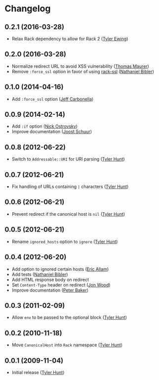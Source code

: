 # Changelog

## 0.2.1 (2016-03-28)

  * Relax Rack dependency to allow for Rack 2 ([Tyler Ewing][zoso10])

## 0.2.0 (2016-03-28)

  * Normalize redirect URL to avoid XSS vulnerability ([Thomas Maurer][tma])
  * Remove `:force_ssl` option in favor of using [rack-ssl][rack-ssl]
    ([Nathaniel Bibler][nbibler])

[rack-ssl]: http://rubygems.org/gems/rack-ssl

## 0.1.0 (2014-04-16)

  * Add `:force_ssl` option ([Jeff Carbonella][jcarbo])

## 0.0.9 (2014-02-14)

  * Add `:if` option ([Nick Ostrovsky][firedev])
  * Improve documentation ([Joost Schuur][jschuur])

## 0.0.8 (2012-06-22)

  * Switch to `Addressable::URI` for URI parsing ([Tyler Hunt][tylerhunt])

## 0.0.7 (2012-06-21)

  * Fix handling of URLs containing `|` characters ([Tyler Hunt][tylerhunt])

## 0.0.6 (2012-06-21)

  * Prevent redirect if the canonical host is `nil` ([Tyler Hunt][tylerhunt])

## 0.0.5 (2012-06-21)

  * Rename `ignored_hosts` option to `ignore` ([Tyler Hunt][tylerhunt])

## 0.0.4 (2012-06-20)

  * Add option to ignored certain hosts ([Eric Allam][rubymaverick])
  * Add tests ([Nathaniel Bibler][nbibler])
  * Add HTML response body on redirect
  * Set `Content-Type` header on redirect ([Jon Wood][jellybob])
  * Improve documentation ([Peter Baker][finack])

## 0.0.3 (2011-02-09)

  * Allow `env` to be passed to the optional block ([Tyler Hunt][tylerhunt])

## 0.0.2 (2010-11-18)

  * Move `CanonicalHost` into `Rack` namespace ([Tyler Hunt][tylerhunt])

## 0.0.1 (2009-11-04)

  * Initial release ([Tyler Hunt][tylerhunt])

[finack]: http://github.com/finack
[firedev]: http://github.com/firedev
[jcarbo]: http://github.com/jcarbo
[jellybob]: http://github.com/jellybob
[jschuur]: http://github.com/jschuur
[nbibler]: http://github.com/nbibler
[rubymaverick]: http://github.com/ericallam
[tma]: http://github.com/tma
[tylerhunt]: http://github.com/tylerhunt
[zoso10]: http://github.com/zoso10
